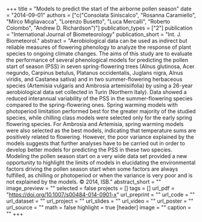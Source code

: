 +++
title = "Models to predict the start of the airborne pollen season"
date = "2014-09-01"
authors = ["c("Consolata Siniscalco", "Rosanna Caramiello", "Mirco Migliavacca", "Lorenzo Busetto", "Luca Mercalli", "Roberto Colombo", "Andrew D. Richardson")"]
publication_types = ["2"]
publication = "International Journal of Biometeorology"
publication_short = "Int. J. Biometeorol."
abstract = "Aerobiological data can be used as indirect but reliable measures of flowering phenology to analyze the response of plant species to ongoing climate changes. The aims of this study are to evaluate the performance of several phenological models for predicting the pollen start of season (PSS) in seven spring-flowering trees (Alnus glutinosa, Acer negundo, Carpinus betulus, Platanus occidentalis, Juglans nigra, Alnus viridis, and Castanea sativa) and in two summer-flowering herbaceous species (Artemisia vulgaris and Ambrosia artemisiifolia) by using a 26-year aerobiological data set collected in Turin (Northern Italy). Data showed a reduced interannual variability of the PSS in the summer-flowering species compared to the spring-flowering ones. Spring warming models with photoperiod limitation performed best for the greater majority of the studied species, while chilling class models were selected only for the early spring flowering species. For Ambrosia and Artemisia, spring warming models were also selected as the best models, indicating that temperature sums are positively related to flowering. However, the poor variance explained by the models suggests that further analyses have to be carried out in order to develop better models for predicting the PSS in these two species. Modeling the pollen season start on a very wide data set provided a new opportunity to highlight the limits of models in elucidating the environmental factors driving the pollen season start when some factors are always fulfilled, as chilling or photoperiod or when the variance is very poor and is not explained by the models. © 2014, ISB."
abstract_short = ""
image_preview = ""
selected = false
projects = []
tags = []
url_pdf = "https://doi.org/10.1007/s00484-014-0901-x"
url_preprint = ""
url_code = ""
url_dataset = ""
url_project = ""
url_slides = ""
url_video = ""
url_poster = ""
url_source = ""
math = false
highlight = true
[header]
image = ""
caption = ""
+++
